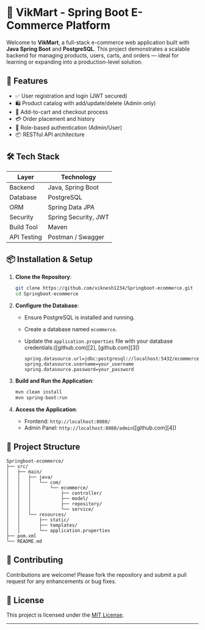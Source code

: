 # 🛒 VikMart - Spring Boot E-Commerce Platform

Welcome to **VikMart**, a full-stack e-commerce web application built with **Java Spring Boot** and **PostgreSQL**. This project demonstrates a scalable backend for managing products, users, carts, and orders — ideal for learning or expanding into a production-level solution.

## 🚀 Features

- ✅ User registration and login (JWT secured)
- 🛍️ Product catalog with add/update/delete (Admin only)
- 🛒 Add-to-cart and checkout process
- 💳 Order placement and history
- 🔐 Role-based authentication (Admin/User)
- 📦 RESTful API architecture

## 🛠️ Tech Stack

| Layer        | Technology           |
|--------------|----------------------|
| Backend      | Java, Spring Boot    |
| Database     | PostgreSQL           |
| ORM          | Spring Data JPA      |
| Security     | Spring Security, JWT |
| Build Tool   | Maven                |
| API Testing  | Postman / Swagger    |

## 📦 Installation & Setup

1. **Clone the Repository**:

   ```bash
   git clone https://github.com/viknesh1234/Springboot-ecommerce.git
   cd Springboot-ecommerce
   ```



2. **Configure the Database**:

   * Ensure PostgreSQL is installed and running.
   * Create a database named `ecommerce`.
   * Update the `application.properties` file with your database credentials:([github.com][2], [github.com][3])

     ```properties
     spring.datasource.url=jdbc:postgresql://localhost:5432/ecommerce
     spring.datasource.username=your_username
     spring.datasource.password=your_password
     ```

3. **Build and Run the Application**:

   ```bash
   mvn clean install
   mvn spring-boot:run
   ```



4. **Access the Application**:

   * Frontend: `http://localhost:8080/`
   * Admin Panel: `http://localhost:8080/admin`([github.com][4])

## 📁 Project Structure

```plaintext
Springboot-ecommerce/
├── src/
│   ├── main/
│   │   ├── java/
│   │   │   └── com/
│   │   │       └── ecommerce/
│   │   │           ├── controller/
│   │   │           ├── model/
│   │   │           ├── repository/
│   │   │           └── service/
│   │   └── resources/
│   │       ├── static/
│   │       ├── templates/
│   │       └── application.properties
├── pom.xml
└── README.md
```



## 🤝 Contributing

Contributions are welcome! Please fork the repository and submit a pull request for any enhancements or bug fixes.

## 📄 License

This project is licensed under the [MIT License](LICENSE).

---


